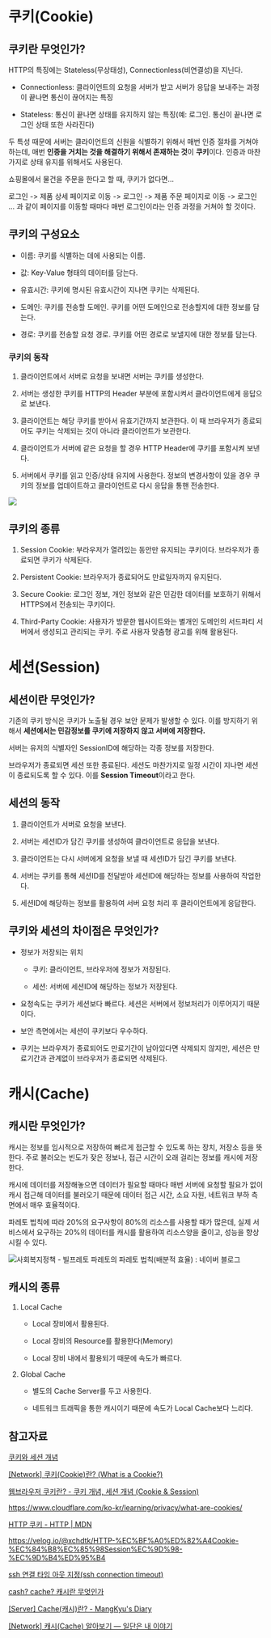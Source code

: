 # 쿠키(Cookie)

## 쿠키란 무엇인가?

HTTP의 특징에는 Stateless(무상태성), Connectionless(비연결성)을 지닌다.

- Connectionless: 클라이언트의 요청을 서버가 받고 서버가 응답을 보내주는 과정이 끝나면 통신이 끊어지는 특징

- Stateless: 통신이 끝나면 상태를 유지하지 않는 특징(예: 로그인. 통신이 끝나면 로그인 상태 또한 사라진다)

두 특성 때문에 서버는 클라이언트의 신원을 식별하기 위해서 매번 인증 절차를 거쳐야 하는데, 매번 **인증을 거치는 것을 해결하기 위해서 존재하는 것**이 **쿠키**이다. 인증과 마찬가지로 상태 유지를 위해서도 사용된다.

쇼핑몰에서 물건을 주문을 한다고 할 때, 쿠키가 없다면...

로그인 -> 제품 상세 페이지로 이동 -> 로그인 -> 제품 주문 페이지로 이동 -> 로그인 ... 과 같이 페이지를 이동할 때마다 매번 로그인이라는 인증 과정을 거쳐야 할 것이다.



## 쿠키의 구성요소

- 이름: 쿠키를 식별하는 데에 사용되는 이름.

- 값: Key-Value 형태의 데이터를 담는다.

- 유효시간: 쿠키에 명시된 유효시간이 지나면 쿠키는 삭제된다. 

- 도메인: 쿠키를 전송할 도메인. 쿠키를 어떤 도메인으로 전송할지에 대한 정보를 담는다.

- 경로: 쿠키를 전송할 요청 경로. 쿠키를 어떤 경로로 보낼지에 대한 정보를 담는다.



### 쿠키의 동작

1. 클라이언트에서 서버로 요청을 보내면 서버는 쿠키를 생성한다.

2. 서버는 생성한 쿠키를 HTTP의 Header 부분에 포함시켜서 클라이언트에게 응답으로 보낸다.

3. 클라이언트는 해당 쿠키를 받아서 유효기간까지 보관한다. 이 때 브라우저가 종료되어도 쿠키는 삭제되는 것이 아니라 클라이언트가 보관한다.

4. 클라이언트가 서버에 같은 요청을 할 경우 HTTP Header에 쿠키를 포함시켜 보낸다.

5. 서버에서 쿠키를 읽고 인증/상태 유지에 사용한다. 정보의 변경사항이 있을 경우 쿠키의 정보를 업데이트하고 클라이언트로 다시 응답을 통핸 전송한다.

![](https://blog.kakaocdn.net/dn/betTb6/btqxVesqYq0/sUO2b5dpKqVuR261lNZBKk/img.png)



## 쿠키의 종류

1. Session Cookie: 부라우저가 열려있는 동안만 유지되는 쿠키이다. 브라우저가 종료되면 쿠키가 삭제된다.

2. Persistent Cookie: 브라우저가 종료되어도 만료일자까지 유지된다. 

3. Secure Cookie: 로그인 정보, 개인 정보와 같은 민감한 데이터를 보호하기 위해서 HTTPS에서 전송되는 쿠키이다.

4. Third-Party Cookie: 사용자가 방문한 웹사이트와는 별개인 도메인의 서드파티 서버에서 생성되고 관리되는 쿠키. 주로 사용자 맞춤형 광고를 위해 활용된다.



# 세션(Session)

## 세션이란 무엇인가?

기존의 쿠키 방식은 쿠키가 노출될 경우 보안 문제가 발생할 수 있다. 이를 방지하기 위해서 **세션에서는 민감정보를 쿠키에 저장하지 않고 서버에 저장한다.**

서버는 유저의 식별자인 SessionID에 해당하는 각종 정보를 저장한다.

브라우저가 종료되면 세션 또한 종료된다. 세션도 마찬가지로 일정 시간이 지나면 세션이 종료되도록 할 수 있다. 이를 **Session Timeout**이라고 한다.



## 세션의 동작

1. 클라이언트가 서버로 요청을 보낸다.

2. 서버는 세션ID가 담긴 쿠키를 생성하여 클라이언트로 응답을 보낸다.

3. 클라이언트는 다시 서버에게 요청을 보낼 때 세션ID가 담긴 쿠키를 보낸다.

4. 서버는 쿠키를 통해 세션ID를 전달받아 세션ID에 해당하는 정보를 사용하여 작업한다.

5. 세션ID에 해당하는 정보를 활용하여 서버 요청 처리 후 클라이언트에게 응답한다.



## 쿠키와 세션의 차이점은 무엇인가?

- 정보가 저장되는 위치
  
  - 쿠키: 클라이언트, 브라우저에 정보가 저장된다.
  
  - 세션: 서버에 세션ID에 해당하는 정보가 저장된다.

- 요청속도는 쿠키가 세션보다 빠르다. 세션은 서버에서 정보처리가 이루어지기 때문이다.

- 보안 측면에서는 세션이 쿠키보다 우수하다.

- 쿠키는 브라우저가 종료되어도 만료기간이 남아있다면 삭제되지 않지만, 세션은 만료기간과 관계없이 브라우저가 종료되면 삭제된다.



# 캐시(Cache)

## 캐시란 무엇인가?

캐시는 정보를 임시적으로 저장하여 빠르게 접근할 수 있도록 하는 장치, 저장소 등을 뜻한다. 주로 불러오는 빈도가 잦은 정보나, 접근 시간이 오래 걸리는 정보를 캐시에 저장한다. 

캐시에 데이터를 저장해놓으면 데이터가 필요할 때마다 매번 서버에 요청할 필요가 없이 캐시 접근해 데이터를 불러오기 때문에 데이터 접근 시간, 소요 자원, 네트워크 부하 측면에서 매우 효율적이다.

파레토 법칙에 따라 20%의 요구사항이 80%의 리소스를 사용할 때가 많은데, 실제 서비스에서 요구하는 20%의 데이터를 캐시를 활용하여 리소스양을 줄이고, 성능을 향상시킬 수 있다.

![사회복지정책 - 빌프레토 파레토의 파레토 법칙(배분적 효율) : 네이버 블로그](https://mblogthumb-phinf.pstatic.net/MjAxNzAzMTRfMTUx/MDAxNDg5NDU4MjQwNTA3.oMtnEKoLZLfE8osHZsJrdqjkTyRgbdm1Lt1pu6cjqNcg.ELrq1UqEsI4vtRMMXk4pmGZr5swNFIOI6UJW7duKluAg.JPEG.sparkman7/adv15_1.jpg?type=w800)



## 캐시의 종류

1. Local Cache
   
   - Local 장비에서 활용된다.
   
   - Local 장비의 Resource를 활용한다(Memory)
   
   - Local 장비 내에서 활용되기 때문에 속도가 빠르다.

2. Global Cache
   
   - 별도의 Cache Server를 두고 사용한다.
   
   - 네트워크 트래픽을 통한 캐시이기 때문에 속도가 Local Cache보다 느리다.
   
   

## 참고자료

[쿠키와 세션 개념](https://interconnection.tistory.com/74)

[[Network] 쿠키(Cookie)란? (What is a Cookie?)](https://fomaios.tistory.com/entry/Network-%EC%BF%A0%ED%82%A4Cookie%EB%9E%80-What-is-a-Cookie)

[웹브라우저 쿠키란? - 쿠키 개념, 세션 개념 (Cookie &amp; Session)](https://lovefor-you.tistory.com/247)

https://www.cloudflare.com/ko-kr/learning/privacy/what-are-cookies/

[HTTP 쿠키 - HTTP | MDN](https://developer.mozilla.org/ko/docs/Web/HTTP/Cookies)

https://velog.io/@xchdtk/HTTP-%EC%BF%A0%ED%82%A4Cookie-%EC%84%B8%EC%85%98Session%EC%9D%98-%EC%9D%B4%ED%95%B4

[ssh 연결 타임 아웃 지정(ssh connection timeout)](https://www.lesstif.com/lpt/ssh-ssh-connection-timeout-100205209.html)

[cash? cache? 캐시란 무엇인가](https://wh00300.tistory.com/79)

[[Server] Cache(캐시)란? - MangKyu's Diary](https://mangkyu.tistory.com/69)

[[Network] 캐시(Cache) 알아보기 — 일단은 내 이야기](https://kdhyo98.tistory.com/88)
